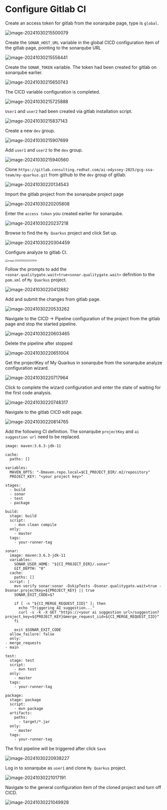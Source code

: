 # Configure Gitlab CI

Create an access token for gitlab from the sonarqube page, type is `global`.

![image-20241030215500079](assets/4-5-configure-gitlab-ci/image-20241030215500079.png)

Create the `SONAR_HOST_URL` variable in the global CICD configuration item of the gitlab page, pointing to the sonarqube URL

![image-20241030215558441](assets/4-5-configure-gitlab-ci/image-20241030215558441.png)

Create the `SONAR_TOKEN` variable. The token had been created for gitlab on sonarqube earlier.

![image-20241030215650743](assets/4-5-configure-gitlab-ci/image-20241030215650743.png)

The CICD variable configuration is completed.

![image-20241030215725888](assets/4-5-configure-gitlab-ci/image-20241030215725888.png)

`User1` and `user2`  had been created via gitlab installation script.

![image-20241030215837143](assets/4-5-configure-gitlab-ci/image-20241030215837143.png)

Create a new `dev` group.

![image-20241030215907699](assets/4-5-configure-gitlab-ci/image-20241030215907699.png)

Add `user1` and `user2` to the `dev` group.

![image-20241030215940560](assets/4-5-configure-gitlab-ci/image-20241030215940560.png)

Clone `https://gitlab.consulting.redhat.com/ai-odyssey-2025/gcg-ssa-team/my-quarkus.git` from github to the `dev` group of gitlab.

![image-20241030220134543](assets/4-5-configure-gitlab-ci/image-20241030220134543.png)

Import the gitlab project from the sonarqube project page

![image-20241030220205808](assets/4-5-configure-gitlab-ci/image-20241030220205808.png)

Enter the `access token` you created earlier for sonarqube.

![image-20241030220237218](assets/4-5-configure-gitlab-ci/image-20241030220237218.png)

Browse to find the `My Quarkus` project and click Set up.

![image-20241030220304459](assets/4-5-configure-gitlab-ci/image-20241030220304459.png)

Configure analyze to gitlab CI.

<img src="assets/4-5-configure-gitlab-ci/image-20241030220331414.png" alt="image-20241030220331414" style="zoom:50%;" />

Follow the prompts to add the `<sonar.qualitygate.wait>true<sonar.qualitygate.wait>` definition to the `pom.xml` of `My Quarkus` project.

![image-20241030220412882](assets/4-5-configure-gitlab-ci/image-20241030220412882.png)

Add and submit the changes from gitlab page.

![image-20241030220533262](assets/4-5-configure-gitlab-ci/image-20241030220533262.png)

Navigate to the CICD -> Pipeline configuration of the project from the gitlab page and stop the started pipeline.

![image-20241030220603465](assets/4-5-configure-gitlab-ci/image-20241030220603465.png)

Delete the pipeline after stopped

![image-20241030220651004](assets/4-5-configure-gitlab-ci/image-20241030220651004.png)

Get the projectKey of My Quarkus in sonarqube from the sonarqube analyze configuration wizard.

![image-20241030220717964](assets/4-5-configure-gitlab-ci/image-20241030220717964.png)

Click to complete the wizard configuration and enter the state of waiting for the first code analysis.

![image-20241030220748317](assets/4-5-configure-gitlab-ci/image-20241030220748317.png)

Navigate to the gitlab CICD edit page.

![image-20241030220814765](assets/4-5-configure-gitlab-ci/image-20241030220814765.png)

Add the following CI definition. The sonarqube `projectKey` and `ai suggestion url` need to be replaced.

```
image: maven:3.6.3-jdk-11

cache:
  paths: []

variables:
  MAVEN_OPTS: "-Dmaven.repo.local=$CI_PROJECT_DIR/.m2/repository"
  PROJECT_KEY: "<your project key>"

stages:
  - build
  - sonar
  - test
  - package

build:
  stage: build
  script:
    - mvn clean compile
  only:
    - master
  tags:
    - your-runner-tag

sonar:
  image: maven:3.6.3-jdk-11
  variables:
    SONAR_USER_HOME: "${CI_PROJECT_DIR}/.sonar"  
    GIT_DEPTH: "0" 
  cache:
    paths: []
  script: | 
    mvn verify sonar:sonar -DskipTests -Dsonar.qualitygate.wait=true -Dsonar.projectKey=${PROJECT_KEY} || true
    SONAR_EXIT_CODE=$?

    if [ -n "${CI_MERGE_REQUEST_IID}" ]; then
      echo "Triggering AI suggestion..."
      curl -s -k -X GET "https://<your ai suggestion url>/suggestion?project_key=${PROJECT_KEY}&merge_request_iid=${CI_MERGE_REQUEST_IID}"
    fi

    exit $SONAR_EXIT_CODE
  allow_failure: false
  only:
- merge_requests
- main

test:
  stage: test
  script:
    - mvn test
  only:
    - master
  tags:
    - your-runner-tag

package:
  stage: package
  script:
    - mvn package
  artifacts:
    paths:
      - target/*.jar
  only:
    - master
  tags:
    - your-runner-tag
```

The first pipeline will be triggered after click `Save`

![image-20241030220938227](assets/4-5-configure-gitlab-ci/image-20241030220938227.png)

Log in to sonarqube as `user1` and clone `My Quarkus` project.

![image-20241030221017191](assets/4-5-configure-gitlab-ci/image-20241030221017191.png)

Navigate to the general configuration item of the cloned project and turn off CICD.

![image-20241030221049928](assets/4-5-configure-gitlab-ci/image-20241030221049928.png)

